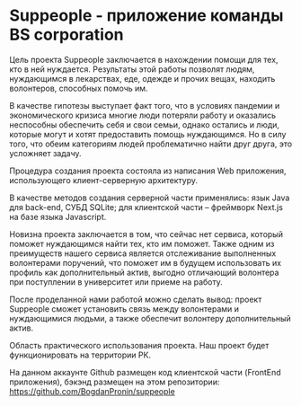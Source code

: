 # Suppeople - приложение команды BS corporation 
Цель проекта Suppeople заключается в нахождении помощи для тех, кто в ней нуждается. Результаты этой работы позволят людям, нуждающимся в лекарствах, еде, одежде и прочих вещах, находить волонтеров, способных помочь им.

В качестве  гипотезы  выступает факт того, что в условиях пандемии и экономического кризиса многие люди потеряли работу и оказались неспособны обеспечить себя и свои семьи, однако остались и люди, которые могут и хотят предоставить помощь нуждающимся. Но в силу того, что обеим категориям людей проблематично найти друг друга, это усложняет задачу.

Процедура создания проекта состояла из написания Web приложения, использующего клиент-серверную архитектуру.

В качестве  методов создания  серверной части применялись: язык Java для back-end, СУБД SQLite; для клиентской части – фреймворк Next.js на базе языка Javascript.

Новизна проекта заключается в том, что сейчас нет сервиса, который поможет нуждающимся найти тех, кто им поможет. Также одним из преимуществ нашего сервиса является отслеживание выполненных волонтерами поручений, что поможет им в будущем использовать их профиль как дополнительный актив, выгодно отличающий волонтера при поступлении в университет или приеме на работу.

После проделанной нами работой можно сделать  вывод: проект Suppeople сможет установить связь между волонтерами и нуждающимися людьми, а также обеспечит волонтеру дополнительный актив.

Область практического использования проекта. Наш проект будет функционировать на территории РК.

На данном аккаунте Github размещен код клиентской части (FrontEnd приложения), бэкэнд размещен на этом репозитории: https://github.com/BogdanPronin/suppeople
